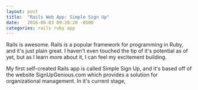 ```yaml
---
layout: post
title:  "Rails Web App: Simple Sign Up"
date:   2016-06-03 09:20:20 -0500
categories: rails ruby app
---
```


Rails is awesome. Rails is a popular framework for programming in Ruby, and it's just plain great. I haven't even touched the tip of it's potential as of yet, but as I learn more about it, I can feel my excitement building. 

My first self-created Rails app is called Simple Sign Up, and it's based off of the website SignUpGenious.com which provides a solution for organizational management. In it's current stage, 